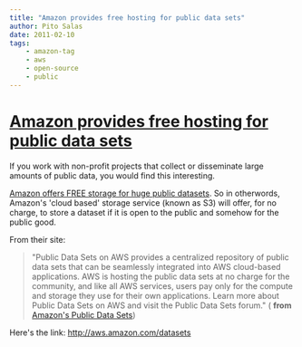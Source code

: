 ```yaml
---
title: "Amazon provides free hosting for public data sets"
author: Pito Salas
date: 2011-02-10
tags:
    - amazon-tag
    - aws
    - open-source
    - public
---
```

# [Amazon provides free hosting for public data sets](None)




If you work with non-profit projects that collect or disseminate large amounts
of public data, you would find this interesting.

[Amazon offers FREE storage for huge public
datasets](<http://aws.amazon.com/datasets>). So in otherwords, Amazon's 'cloud
based' storage service (known as S3) will offer, for no charge, to store a
dataset if it is open to the public and somehow for the public good.

From their site:

> "Public Data Sets on AWS provides a centralized repository of public data
> sets that can be seamlessly integrated into AWS cloud-based applications.
> AWS is hosting the public data sets at no charge for the community, and like
> all AWS services, users pay only for the compute and storage they use for
> their own applications. Learn more about Public Data Sets on AWS and visit
> the Public Data Sets forum." ( **from** [Amazon's Public Data
> Sets](<http://aws.amazon.com/datasets>))

Here's the link: <http://aws.amazon.com/datasets>


